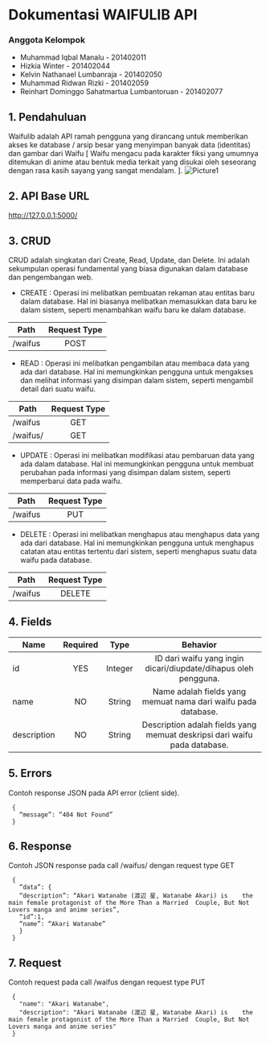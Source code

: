 # Dokumentasi WAIFULIB API
### Anggota Kelompok 
- Muhammad Iqbal Manalu  - 201402011
- Hizkia Winter  - 201402044
- Kelvin Nathanael Lumbanraja  - 201402050
- Muhammad Ridwan Rizki  - 201402059
- Reinhart Dominggo Sahatmartua Lumbantoruan  - 201402077

## 1. Pendahuluan
Waifulib adalah API ramah pengguna yang dirancang untuk memberikan akses ke database / arsip besar yang menyimpan banyak data (identitas) dan gambar dari Waifu [ Waifu mengacu pada karakter fiksi yang umumnya ditemukan di anime atau bentuk media terkait yang disukai oleh seseorang dengan rasa kasih sayang yang sangat mendalam. ].
![Picture1](https://github.com/kelvinradja21/Praktikum-PI/assets/85007577/d39bd650-c229-4afb-867e-17f8849814bc)

## 2. API Base URL
http://127.0.0.1:5000/

## 3. CRUD
CRUD adalah singkatan dari Create, Read, Update, dan Delete. Ini adalah sekumpulan operasi fundamental yang biasa digunakan dalam database dan pengembangan web. 
- CREATE :
Operasi ini melibatkan pembuatan rekaman atau entitas baru dalam database. Hal ini biasanya melibatkan memasukkan data baru ke dalam sistem, seperti menambahkan waifu baru ke dalam database.

| Path          | Request Type  | 
| ------------- |:-------------:| 
| /waifus       | POST          |

- READ :
Operasi ini melibatkan pengambilan atau membaca data yang ada dari database. Hal ini memungkinkan pengguna untuk mengakses dan melihat informasi yang disimpan dalam sistem, seperti mengambil detail dari suatu waifu.

| Path          | Request Type  | 
| ------------- |:-------------:| 
| /waifus       | GET           |
| /waifus/<id>  | GET           |
  
- UPDATE :
Operasi ini melibatkan modifikasi atau pembaruan data yang ada dalam database. Hal ini memungkinkan pengguna untuk membuat perubahan pada informasi yang disimpan dalam sistem, seperti memperbarui data pada waifu.

| Path          | Request Type  | 
| ------------- |:-------------:| 
| /waifus       | PUT           |
  
- DELETE :
Operasi ini melibatkan menghapus atau menghapus data yang ada dari database. Hal ini memungkinkan pengguna untuk menghapus catatan atau entitas tertentu dari sistem, seperti menghapus suatu data waifu pada database.

| Path          | Request Type  | 
| ------------- |:-------------:| 
| /waifus       | DELETE        |
  
## 4. Fields
 
| Name       | Required      | Type    | Behavior       |
| -----------|:-------------:|:-------:|:--------------:|
| id         | YES           | Integer |ID dari waifu yang ingin dicari/diupdate/dihapus oleh pengguna.
| name       | NO            | String  |Name adalah fields yang memuat nama dari waifu pada database.
| description| NO            | String  |Description adalah fields yang memuat deskripsi dari waifu pada database.
  
## 5. Errors
Contoh response JSON pada API error (client side).
 ```
  {
	“message”: “404 Not Found”
  }
 ```
  
 ## 6. Response
 Contoh JSON response pada call /waifus/<id> dengan request type GET
 ```
  {
	“data”: {
	“description”: “Akari Watanabe (渡辺 星, Watanabe Akari) is 	the main female protagonist of the More Than a Married 	Couple, But Not Lovers manga and anime series”,
	“id”:1, 
	“name”: “Akari Watanabe”	
	}
  }
 ```
  
 ## 7. Request
 Contoh request pada call /waifus dengan request type PUT
 ```
  {
    "name": "Akari Watanabe", 
    "description": "Akari Watanabe (渡辺 星, Watanabe Akari) is 	the main female protagonist of the More Than a Married 	Couple, But Not Lovers manga and anime series"
  }
 ```
  
